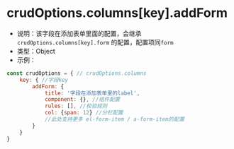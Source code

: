 # crudOptions.columns[key].addForm
* 说明：该字段在添加表单里面的配置，会继承 `crudOptions.columns[key].form` 的配置，配置项同`form`
* 类型：Object
* 示例：
```js
const crudOptions = { // crudOptions.columns
    key: { //字段key
        addForm: {
            title: '字段在添加表单里的label',
            component: {}, //组件配置
            rules: [], //校验规则
            col: {span: 12} //分栏配置
            //此处支持更多 el-form-item / a-form-item的配置
        }
    }
}
```
